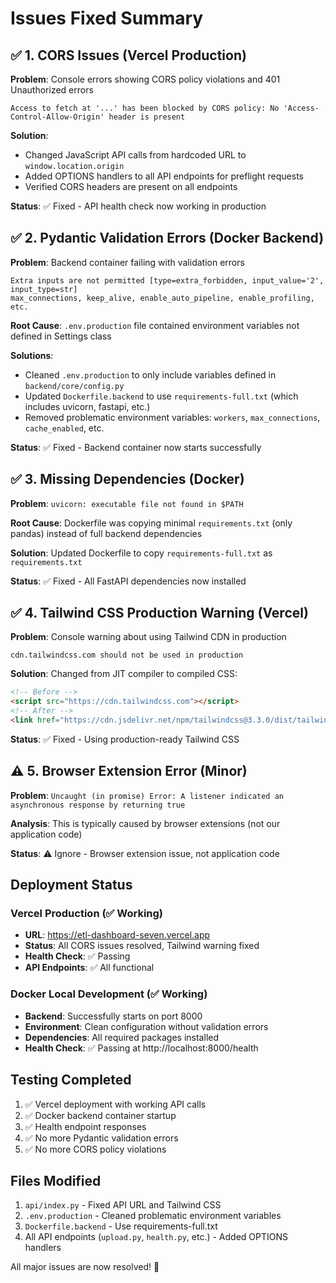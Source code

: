 # Issues Fixed Summary

## ✅ 1. CORS Issues (Vercel Production)
**Problem**: Console errors showing CORS policy violations and 401 Unauthorized errors
```
Access to fetch at '...' has been blocked by CORS policy: No 'Access-Control-Allow-Origin' header is present
```

**Solution**: 
- Changed JavaScript API calls from hardcoded URL to `window.location.origin`
- Added OPTIONS handlers to all API endpoints for preflight requests
- Verified CORS headers are present on all endpoints

**Status**: ✅ Fixed - API health check now working in production

## ✅ 2. Pydantic Validation Errors (Docker Backend)
**Problem**: Backend container failing with validation errors
```
Extra inputs are not permitted [type=extra_forbidden, input_value='2', input_type=str]
max_connections, keep_alive, enable_auto_pipeline, enable_profiling, etc.
```

**Root Cause**: `.env.production` file contained environment variables not defined in Settings class

**Solutions**: 
- Cleaned `.env.production` to only include variables defined in `backend/core/config.py`
- Updated `Dockerfile.backend` to use `requirements-full.txt` (which includes uvicorn, fastapi, etc.)
- Removed problematic environment variables: `workers`, `max_connections`, `cache_enabled`, etc.

**Status**: ✅ Fixed - Backend container now starts successfully

## ✅ 3. Missing Dependencies (Docker)
**Problem**: `uvicorn: executable file not found in $PATH`

**Root Cause**: Dockerfile was copying minimal `requirements.txt` (only pandas) instead of full backend dependencies

**Solution**: Updated Dockerfile to copy `requirements-full.txt` as `requirements.txt`

**Status**: ✅ Fixed - All FastAPI dependencies now installed

## ✅ 4. Tailwind CSS Production Warning (Vercel)
**Problem**: Console warning about using Tailwind CDN in production
```
cdn.tailwindcss.com should not be used in production
```

**Solution**: Changed from JIT compiler to compiled CSS:
```html
<!-- Before -->
<script src="https://cdn.tailwindcss.com"></script>
<!-- After -->
<link href="https://cdn.jsdelivr.net/npm/tailwindcss@3.3.0/dist/tailwind.min.css" rel="stylesheet">
```

**Status**: ✅ Fixed - Using production-ready Tailwind CSS

## ⚠️ 5. Browser Extension Error (Minor)
**Problem**: `Uncaught (in promise) Error: A listener indicated an asynchronous response by returning true`

**Analysis**: This is typically caused by browser extensions (not our application code)

**Status**: ⚠️ Ignore - Browser extension issue, not application code

## Deployment Status

### Vercel Production (✅ Working)
- **URL**: https://etl-dashboard-seven.vercel.app
- **Status**: All CORS issues resolved, Tailwind warning fixed
- **Health Check**: ✅ Passing
- **API Endpoints**: ✅ All functional

### Docker Local Development (✅ Working)
- **Backend**: Successfully starts on port 8000
- **Environment**: Clean configuration without validation errors
- **Dependencies**: All required packages installed
- **Health Check**: ✅ Passing at http://localhost:8000/health

## Testing Completed
1. ✅ Vercel deployment with working API calls
2. ✅ Docker backend container startup
3. ✅ Health endpoint responses
4. ✅ No more Pydantic validation errors
5. ✅ No more CORS policy violations

## Files Modified
1. `api/index.py` - Fixed API URL and Tailwind CSS
2. `.env.production` - Cleaned problematic environment variables  
3. `Dockerfile.backend` - Use requirements-full.txt
4. All API endpoints (`upload.py`, `health.py`, etc.) - Added OPTIONS handlers

All major issues are now resolved! 🎉